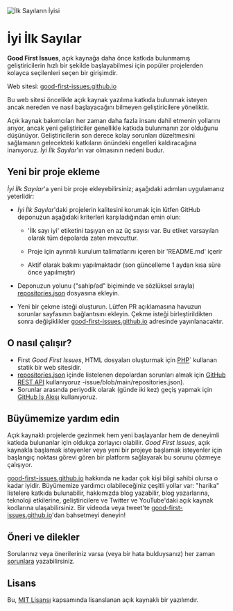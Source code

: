 ![İlk Sayıların İyisi](./assets/github/social-preview.png)

# İyi İlk Sayılar

**Good First Issues**, açık kaynağa daha önce katkıda bulunmamış geliştiricilerin hızlı bir şekilde başlayabilmesi için popüler projelerden kolayca seçilenleri seçen bir girişimdir.

Web sitesi: [good-first-issues.github.io](https://good-first-issues.github.io)

Bu web sitesi öncelikle açık kaynak yazılıma katkıda bulunmak isteyen ancak nereden ve nasıl başlayacağını bilmeyen geliştiricilere yöneliktir.

Açık kaynak bakımcıları her zaman daha fazla insanı dahil etmenin yollarını arıyor, ancak yeni geliştiriciler genellikle katkıda bulunmanın zor olduğunu düşünüyor. Geliştiricilerin son derece kolay sorunları düzeltmesini sağlamanın gelecekteki katkıların önündeki engelleri kaldıracağına inanıyoruz. *İyi İlk Sayılar*'ın var olmasının nedeni budur.

## Yeni bir proje ekleme

*İyi İlk Sayılar*'a yeni bir proje ekleyebilirsiniz; aşağıdaki adımları uygulamanız yeterlidir:

- *İyi İlk Sayılar*'daki projelerin kalitesini korumak için lütfen GitHub deponuzun aşağıdaki kriterleri karşıladığından emin olun:

     - 'İlk sayı iyi' etiketini taşıyan en az üç sayısı var. Bu etiket varsayılan olarak tüm depolarda zaten mevcuttur.

     - Proje için ayrıntılı kurulum talimatlarını içeren bir 'README.md' içerir

     - Aktif olarak bakımı yapılmaktadır (son güncelleme 1 aydan kısa süre önce yapılmıştır)

- Deponuzun yolunu ("sahip/ad" biçiminde ve sözlüksel sırayla) [repositories.json](https://github.com/gomzyakov/good-first-issue/blob/main/repositories.json) dosyasına ekleyin.

- Yeni bir çekme isteği oluşturun. Lütfen PR açıklamasına havuzun sorunlar sayfasının bağlantısını ekleyin. Çekme isteği birleştirildikten sonra değişiklikler [good-first-issues.github.io](https://good-first-issues.github.io) adresinde yayınlanacaktır.

## O nasıl çalışır?

- First *Good First Issues*, HTML dosyaları oluşturmak için [PHP](https://www.php.net)` kullanan statik bir web sitesidir.
- [repositories.json](https://github.com/gomzyakov/good-first) içinde listelenen depolardan sorunları almak için [GitHub REST API](https://docs.github.com/en/rest) kullanıyoruz -issue/blob/main/repositories.json).
- Sorunlar arasında periyodik olarak (günde iki kez) geçiş yapmak için [GitHub İş Akışı](https://docs.github.com/en/actions/using-workflows) kullanıyoruz.

## Büyümemize yardım edin

Açık kaynaklı projelerde gezinmek hem yeni başlayanlar hem de deneyimli katkıda bulunanlar için oldukça zorlayıcı olabilir. *Good First Issues*, açık kaynakla başlamak isteyenler veya yeni bir projeye başlamak isteyenler için başlangıç noktası görevi gören bir platform sağlayarak bu sorunu çözmeye çalışıyor.

[good-first-issues.github.io](https://good-first-issues.github.io) hakkında ne kadar çok kişi bilgi sahibi olursa o kadar iyidir. Büyümemize yardımcı olabileceğiniz çeşitli yollar var: "harika" listelere katkıda bulunabilir, hakkımızda blog yazabilir, blog yazarlarına, teknoloji etkilerine, geliştiricilere ve Twitter ve YouTube'daki açık kaynak kodlarına ulaşabilirsiniz. Bir videoda veya tweet'te [good-first-issues.github.io](https://good-first-issues.github.io)'dan bahsetmeyi deneyin!

## Öneri ve dilekler

Sorularınız veya önerileriniz varsa (veya bir hata bulduysanız) her zaman [sorunlara](https://github.com/good-first-issues/good-first-issues.github.io/issues) yazabilirsiniz.

## Lisans

Bu, [MIT Lisansı](https://github.com/good-first-issues/good-first-issues.github.io/blob/main/LICENSE) kapsamında lisanslanan açık kaynaklı bir yazılımdır.
